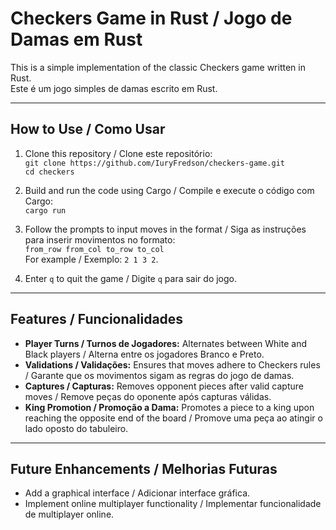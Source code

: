 # Checkers Game in Rust / Jogo de Damas em Rust

This is a simple implementation of the classic Checkers game written in Rust.  
Este é um jogo simples de damas escrito em Rust.

---

## How to Use / Como Usar

1. Clone this repository / Clone este repositório:  
   `git clone https://github.com/IuryFredson/checkers-game.git`  
   `cd checkers`

2. Build and run the code using Cargo / Compile e execute o código com Cargo:  
   `cargo run`

3. Follow the prompts to input moves in the format / Siga as instruções para inserir movimentos no formato:  
   `from_row from_col to_row to_col`  
   For example / Exemplo: `2 1 3 2`.

4. Enter `q` to quit the game / Digite `q` para sair do jogo.

---

## Features / Funcionalidades

- **Player Turns / Turnos de Jogadores:** Alternates between White and Black players / Alterna entre os jogadores Branco e Preto.
- **Validations / Validações:** Ensures that moves adhere to Checkers rules / Garante que os movimentos sigam as regras do jogo de damas.
- **Captures / Capturas:** Removes opponent pieces after valid capture moves / Remove peças do oponente após capturas válidas.
- **King Promotion / Promoção a Dama:** Promotes a piece to a king upon reaching the opposite end of the board / Promove uma peça ao atingir o lado oposto do tabuleiro.

---

## Future Enhancements / Melhorias Futuras

- Add a graphical interface / Adicionar interface gráfica.
- Implement online multiplayer functionality / Implementar funcionalidade de multiplayer online.

